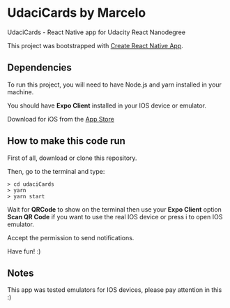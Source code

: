 
# UdaciCards by Marcelo
UdaciCards - React Native app for Udacity React Nanodegree

This project was bootstrapped with [Create React Native App](https://github.com/react-community/create-react-native-app).

## Dependencies

To run this project, you will need to have Node.js and yarn installed in your machine.

You should have **Expo Client** installed in your IOS device or emulator.

Download for iOS from the [App Store](https://itunes.com/apps/exponent)


## How to make this code run

First of all, download or clone this repository.

Then, go to the terminal and type:

```
> cd udaciCards
> yarn
> yarn start
```

Wait for **QRCode** to show on the terminal then use your **Expo Client** option **Scan QR Code** if you want to use the real IOS device or press i to open IOS emulator.

Accept the permission to send notifications.

Have fun! :)


## Notes

This app was tested emulators for IOS devices, please pay attention in this :)
